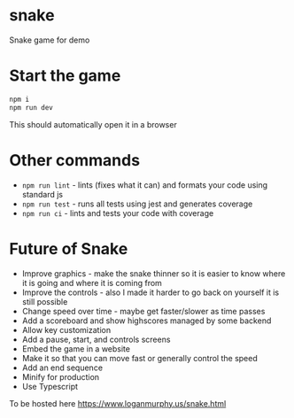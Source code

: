 # snake
Snake game for demo

Start the game
==============

```bash
npm i
npm run dev
```

This should automatically open it in a browser

Other commands
==============

 * `npm run lint` - lints (fixes what it can) and formats your code using standard js
 * `npm run test` - runs all tests using jest and generates coverage
 * `npm run ci` - lints and tests your code with coverage

Future of Snake
===============

 * Improve graphics - make the snake thinner so it is easier to know where it is going and where it is coming from
 * Improve the controls - also I made it harder to go back on yourself it is still possible
 * Change speed over time - maybe get faster/slower as time passes
 * Add a scoreboard and show highscores managed by some backend
 * Allow key customization
 * Add a pause, start, and controls screens
 * Embed the game in a website
 * Make it so that you can move fast or generally control the speed
 * Add an end sequence
 * Minify for production
 * Use Typescript

To be hosted here https://www.loganmurphy.us/snake.html
